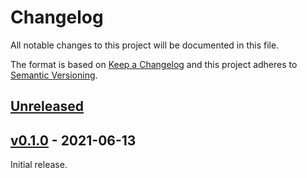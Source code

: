 # Changelog
All notable changes to this project will be documented in this file.

The format is based on [Keep a Changelog](http://keepachangelog.com/en/1.0.0/)
and this project adheres to [Semantic Versioning](http://semver.org/spec/v2.0.0.html).


## [Unreleased]
[Unreleased]: https://github.com/althonos/pyrodigal/compare/v0.1.0...HEAD


## [v0.1.0] - 2021-06-13
[v0.1.0]: https://github.com/althonos/pyrodigal/compare/4bd3017...v0.1.0

Initial release.
